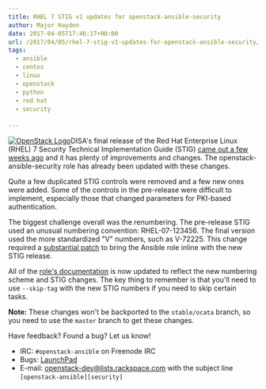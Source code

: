 ```yaml
---
title: RHEL 7 STIG v1 updates for openstack-ansible-security
author: Major Hayden
date: 2017-04-05T17:46:17+00:00
url: /2017/04/05/rhel-7-stig-v1-updates-for-openstack-ansible-security/
tags:
  - ansible
  - centos
  - linux
  - openstack
  - python
  - red hat
  - security

---
```

[<img src="/wp-content/uploads/2017/04/OpenStack-Logo-Horizontal-e1491414195297-300x67.png" alt="OpenStack Logo" width="300" height="67" class="alignright size-medium wp-image-6674" srcset="/wp-content/uploads/2017/04/OpenStack-Logo-Horizontal-e1491414195297-300x67.png 300w, /wp-content/uploads/2017/04/OpenStack-Logo-Horizontal-e1491414195297.png 510w" sizes="(max-width: 300px) 100vw, 300px" />][1]DISA's final release of the Red Hat Enterprise Linux (RHEL) 7 Security Technical Implementation Guide (STIG) [came out a few weeks ago][2] and it has plenty of improvements and changes. The openstack-ansible-security role has already been updated with these changes.

Quite a few duplicated STIG controls were removed and a few new ones were added. Some of the controls in the pre-release were difficult to implement, especially those that changed parameters for PKI-based authentication.

The biggest challenge overall was the renumbering. The pre-release STIG used an unusual numbering convention: RHEL-07-123456. The final version used the more standardized "V" numbers, such as V-72225. This change required a [substantial patch][3] to bring the Ansible role inline with the new STIG release.

All of the [role's documentation][4] is now updated to reflect the new numbering scheme and STIG changes. The key thing to remember is that you'll need to use `--skip-tag` with the new STIG numbers if you need to skip certain tasks.

**Note:** These changes won't be backported to the `stable/ocata` branch, so you need to use the `master` branch to get these changes.

Have feedback? Found a bug? Let us know!

  * IRC: `#openstack-ansible` on Freenode IRC
  * Bugs: [LaunchPad][5]
  * E-mail: <openstack-dev@lists.rackspace.com> with the subject line `[openstack-ansible][security]`

 [1]: /wp-content/uploads/2017/04/OpenStack-Logo-Horizontal-e1491414195297.png
 [2]: https://public.cyber.mil/stigs/
 [3]: https://github.com/openstack/openstack-ansible-security/commit/dccce1d5cc06985a58f0ecba4fd0d977388592b2
 [4]: https://docs.openstack.org/developer/openstack-ansible-security/controls-rhel7.html
 [5]: https://bugs.launchpad.net/openstack-ansible
